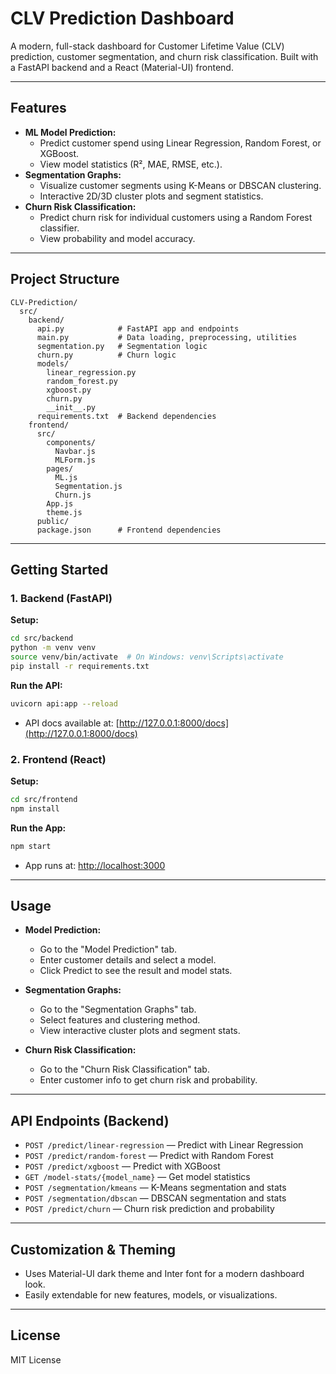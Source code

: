 # CLV Prediction Dashboard

A modern, full-stack dashboard for Customer Lifetime Value (CLV) prediction, customer segmentation, and churn risk classification. Built with a FastAPI backend and a React (Material-UI) frontend.

---

## Features

- **ML Model Prediction:**
  - Predict customer spend using Linear Regression, Random Forest, or XGBoost.
  - View model statistics (R², MAE, RMSE, etc.).
- **Segmentation Graphs:**
  - Visualize customer segments using K-Means or DBSCAN clustering.
  - Interactive 2D/3D cluster plots and segment statistics.
- **Churn Risk Classification:**
  - Predict churn risk for individual customers using a Random Forest classifier.
  - View probability and model accuracy.

---

## Project Structure

```
CLV-Prediction/
  src/
    backend/
      api.py            # FastAPI app and endpoints
      main.py           # Data loading, preprocessing, utilities
      segmentation.py   # Segmentation logic
      churn.py          # Churn logic
      models/
        linear_regression.py
        random_forest.py
        xgboost.py
        churn.py
        __init__.py
      requirements.txt  # Backend dependencies
    frontend/
      src/
        components/
          Navbar.js
          MLForm.js
        pages/
          ML.js
          Segmentation.js
          Churn.js
        App.js
        theme.js
      public/
      package.json      # Frontend dependencies
```

---

## Getting Started

### 1. Backend (FastAPI)

**Setup:**
```bash
cd src/backend
python -m venv venv
source venv/bin/activate  # On Windows: venv\Scripts\activate
pip install -r requirements.txt
```

**Run the API:**
```bash
uvicorn api:app --reload
```

- API docs available at: [http://127.0.0.1:8000/docs](http://127.0.0.1:8000/docs)

### 2. Frontend (React)

**Setup:**
```bash
cd src/frontend
npm install
```

**Run the App:**
```bash
npm start
```

- App runs at: [http://localhost:3000](http://localhost:3000)

---

## Usage

- **Model Prediction:**
  - Go to the "Model Prediction" tab.
  - Enter customer details and select a model.
  - Click Predict to see the result and model stats.

- **Segmentation Graphs:**
  - Go to the "Segmentation Graphs" tab.
  - Select features and clustering method.
  - View interactive cluster plots and segment stats.

- **Churn Risk Classification:**
  - Go to the "Churn Risk Classification" tab.
  - Enter customer info to get churn risk and probability.

---

## API Endpoints (Backend)

- `POST /predict/linear-regression` — Predict with Linear Regression
- `POST /predict/random-forest` — Predict with Random Forest
- `POST /predict/xgboost` — Predict with XGBoost
- `GET /model-stats/{model_name}` — Get model statistics
- `POST /segmentation/kmeans` — K-Means segmentation and stats
- `POST /segmentation/dbscan` — DBSCAN segmentation and stats
- `POST /predict/churn` — Churn risk prediction and probability

---

## Customization & Theming

- Uses Material-UI dark theme and Inter font for a modern dashboard look.
- Easily extendable for new features, models, or visualizations.

---

## License

MIT License
